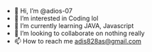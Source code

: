 - 👋 Hi, I’m @adios-07
- 👀 I’m interested in Coding lol
- 🌱 I’m currently learning JAVA, Javascript
- 💞️ I’m looking to collaborate on nothing really
- 📫 How to reach me adis828as@gmail.com

<!---
adios-07/adios-07 is a ✨ special ✨ repository because its `README.md` (this file) appears on your GitHub profile.
You can click the Preview link to take a look at your changes.
--->
